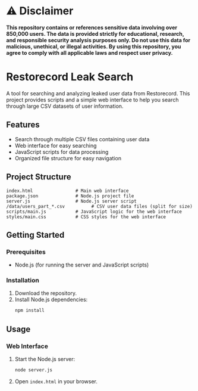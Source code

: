 # ⚠️ Disclaimer

**This repository contains or references sensitive data involving over 850,000 users. The data is provided strictly for educational, research, and responsible security analysis purposes only. Do not use this data for malicious, unethical, or illegal activities. By using this repository, you agree to comply with all applicable laws and respect user privacy.**

# Restorecord Leak Search

A tool for searching and analyzing leaked user data from Restorecord. This project provides scripts and a simple web interface to help you search through large CSV datasets of user information.

## Features
- Search through multiple CSV files containing user data
- Web interface for easy searching
- JavaScript scripts for data processing
- Organized file structure for easy navigation

## Project Structure
```
index.html                # Main web interface
package.json              # Node.js project file
server.js                 # Node.js server script
/data/users_part_*.csv          # CSV user data files (split for size)
scripts/main.js           # JavaScript logic for the web interface
styles/main.css           # CSS styles for the web interface
```

## Getting Started

### Prerequisites
- Node.js (for running the server and JavaScript scripts)

### Installation
1. Download the repository.
2. Install Node.js dependencies:
   ```sh
   npm install
   ```

## Usage

### Web Interface
1. Start the Node.js server:
   ```sh
   node server.js
   ```
2. Open `index.html` in your browser.